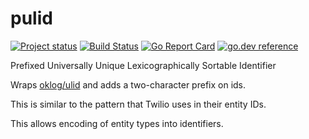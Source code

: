 # pulid

[![Project status](https://img.shields.io/github/release/tmc/pulid.svg?style=flat-square)](https://github.com/tmc/pulid/releases/latest)
[![Build Status](https://img.shields.io/endpoint.svg?url=https%3A%2F%2Factions-badge.atrox.dev%oklog%2Fulid%2Fbadge&style=flat-square&label=build)](https://github.com/tmc/pulid/actions?query=workflow%3ATest)
[![Go Report Card](https://goreportcard.com/badge/tmc/pulid?cache=0)](https://goreportcard.com/report/tmc/pulid)
[![go.dev reference](https://img.shields.io/badge/go.dev-reference-007d9c?logo=go&logoColor=white&style=flat-square)](https://pkg.go.dev/github.com/tmc/pulid)

Prefixed Universally Unique Lexicographically Sortable Identifier

Wraps [oklog/ulid](https://github.com/oklog/ulid) and adds a two-character prefix on ids.

This is similar to the pattern that Twilio uses in their entity IDs.

This allows encoding of entity types into identifiers.
